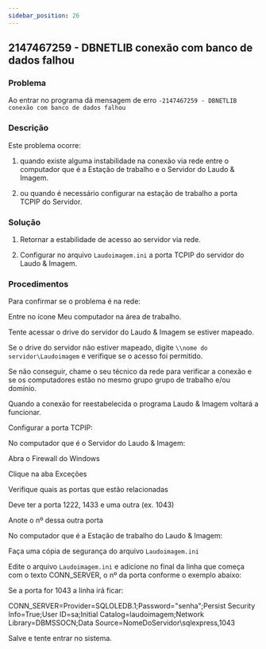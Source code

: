 ```yaml
---
sidebar_position: 26
---
```


## 2147467259 - DBNETLIB conexão com banco de dados falhou

### Problema

Ao entrar no programa dá mensagem de erro `-2147467259 -
DBNETLIB conexão com banco de dados falhou`

### Descrição

Este problema ocorre:

1. quando existe alguma instabilidade na conexão via rede entre
o computador que é a Estação de trabalho e o Servidor do Laudo &
Imagem.

2. ou quando é necessário configurar na estação de trabalho a
porta TCPIP do Servidor.

### Solução

1. Retornar a estabilidade de acesso ao servidor via rede.

2. Configurar no arquivo `Laudoimagem.ini` a porta TCPIP do
servidor do Laudo & Imagem.

### Procedimentos

Para confirmar se o problema é na rede:

Entre no ícone Meu computador na área de trabalho.

Tente acessar o drive do servidor do Laudo & Imagem se estiver
mapeado.

Se o drive do servidor não estiver mapeado, digite `\\nome do
servidor\Laudoimagem` e verifique se o acesso foi permitido.

Se não conseguir, chame o seu técnico da rede para verificar a
conexão e se os computadores estão no mesmo grupo grupo de
trabalho e/ou domínio.

Quando a conexão for reestabelecida o programa Laudo & Imagem
voltará a funcionar.

Configurar a porta TCPIP:

No computador que é o Servidor do Laudo & Imagem:

Abra o Firewall do Windows

Clique na aba Exceções

Verifique quais as portas que estão relacionadas

Deve ter a porta 1222, 1433 e uma outra (ex. 1043)

Anote o nº dessa outra porta

No computador que é a Estação de trabalho do Laudo & Imagem:

Faça uma cópia de segurança do arquivo `Laudoimagem.ini`

Edite o arquivo `Laudoimagem.ini` e adicione no final da linha que
começa com o texto CONN_SERVER, o nº da porta conforme o exemplo
abaixo:

Se a porta for 1043 a linha irá ficar:

CONN_SERVER=Provider=SQLOLEDB.1;Password="senha";Persist
Security Info=True;User ID=sa;Initial
Catalog=laudoimagem;Network Library=DBMSSOCN;Data
Source=NomeDoServidor\sqlexpress,1043

Salve e tente entrar no sistema.